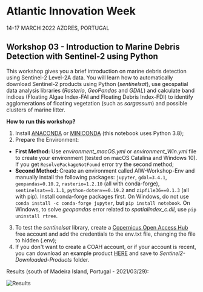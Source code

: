 # Atlantic Innovation Week

14-17 MARCH 2022 
AZORES, PORTUGAL

## Workshop 03 - Introduction to Marine Debris Detection with Sentinel-2 using Python

This workshop gives you a brief introduction on marine debris detection using Sentinel-2 Level-2A data. You will learn how to automatically download Sentinel-2 products using Python (*sentinelsat*), use geospatial data analysis libraries (*Rasterio*, *GeoPandas* and *GDAL*) and calculate band indices (Floating Algae Index-FAI and Floating Debris Index-FDI) to identify agglomerations of floating vegetation (such as *sargassum*) and possible clusters of marine litter.

**How to run this workshop?**
1. Install [ANACONDA](https://www.anaconda.com/products/individual) or [MINICONDA](https://docs.conda.io/en/latest/miniconda.html) (this notebook uses Python 3.8);
2. Prepare the Environment:
- **First Method:** Use *environment_macOS.yml* or *environment_Win.yml* file to create your environment (tested on macOS Catalina and Windows 10). If you get `ResolvePackageNotFound` error try the second method;  
- **Second Method:** Create an environment called AIW-Workshop-Env and manually install the following packages: `jupyter`, `gdal=3.4.1`, `geopandas=0.10.2`, `rasterio=1.2.10` (all with conda-forge), `sentinelsat==1.1.1`, `python-dotenv==0.19.2` and `zipfile36==0.1.3` (all with pip). Install conda-forge packages first. On Windows, do not use `conda install -c conda-forge jupyter`, but `pip install notebook`. On Windows, to solve *geopandas* error related to *spatialindex_c.dll*, use `pip uninstall rtree`.
3. To test the *sentinelsat* library, create a [Copernicus Open Access Hub](https://scihub.copernicus.eu/dhus/#/self-registration) free account and add the credentials to the env.txt file, changing the file to hidden (.env); 
4. If you don't want to create a COAH account, or if your account is recent, you can download an example product [HERE](https://drive.google.com/drive/folders/1oMTw1laADQHn2_uwDBVKm6YoAcBr2XPt?usp=sharing) and save to *Sentinel2-Downloaded-Products* folder.

Results (south of Madeira Island, Portugal - 2021/03/29):

![Results](https://user-images.githubusercontent.com/69935277/155123275-18cb4f19-2861-44d1-b41f-fbb52c4c5f50.png)
